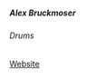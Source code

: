 ##### Alex Bruckmoser

###### Drums

<a target="_blank" rel="noopener noreferrer" href="https://www.axdrumming.com/">Website</a>
